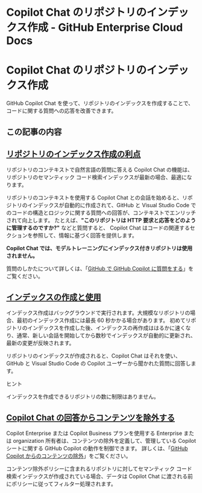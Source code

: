 # Copilot Chat のリポジトリのインデックス作成 - GitHub Enterprise Cloud Docs

# Copilot Chat のリポジトリのインデックス作成

GitHub Copilot Chat を使って、リポジトリのインデックスを作成することで、コードに関する質問への応答を改善できます。

## この記事の内容

## [リポジトリのインデックス作成の利点](#benefit-of-indexing-repositories)

リポジトリのコンテキストで自然言語の質問に答える Copilot Chat の機能は、リポジトリのセマンティック コード検索インデックスが最新の場合、最適になります。

リポジトリのコンテキストを使用する Copilot Chat との会話を始めると、リポジトリのインデックスが自動的に作成されて、GitHub と Visual Studio Code でのコードの構造とロジックに関する質問への回答が、コンテキストでエンリッチされて向上します。 たとえば、**"このリポジトリは HTTP 要求と応答をどのように管理するのですか?"** などと質問すると、 Copilot Chat はコードの関連するセクションを参照して、情報に基づく回答を提供します。

**Copilot Chat では、モデルトレーニングにインデックス付きリポジトリは使用されません。**

質問のしかたについて詳しくは、「[GitHub で GitHub Copilot に質問をする](/ja/enterprise-cloud@latest/copilot/using-github-copilot/asking-github-copilot-questions-in-github)」をご覧ください。

## [インデックスの作成と使用](#about-index-creation-and-use)

インデックス作成はバックグラウンドで実行されます。大規模なリポジトリの場合、最初のインデックス作成には最長 60 秒かかる場合があります。 初めてリポジトリのインデックスを作成した後、インデックスの再作成ははるかに速くなり、通常、新しい会話を開始してから数秒でインデックスが自動的に更新され、最新の変更が反映されます。

リポジトリのインデックスが作成されると、Copilot Chat はそれを使い、GitHub と Visual Studio Code の Copilot ユーザーから聞かれた質問に回答します。

ヒント

インデックスを作成できるリポジトリの数に制限はありません。

## [Copilot Chat の回答からコンテンツを除外する](#copilot-chat-の回答からコンテンツを除外する)

Copilot Enterprise または Copilot Business プランを使用する Enterprise または organization 所有者は、コンテンツの除外を定義して、管理している Copilot シートに関する GitHub Copilot の動作を制御できます。 詳しくは、「[GitHub Copilot からのコンテンツの除外](/ja/enterprise-cloud@latest/copilot/managing-copilot/managing-github-copilot-in-your-organization/setting-policies-for-copilot-in-your-organization/excluding-content-from-github-copilot)」をご覧ください。

コンテンツ除外ポリシーに含まれるリポジトリに対してセマンティック コード検索インデックスが作成されている場合、データは Copilot Chat に渡される前にポリシーに従ってフィルター処理されます。